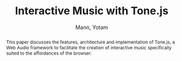 --- 
  title: "Interactive Music with Tone.js" 
  abstract: "This paper discusses the features, architecture and implementation of Tone.js, a Web Audio framework to facilitate the creation of interactive music specifically suited to the affordances of the browser." 
  address: "Paris" 
  author: "Mann, Yotam" 
  booktitle: "Proceedings of the International Web Audio Conference" 
  editor: "Goldszmidt, Samuel and Schnell, Norbert and Saiz, Victor and Matuszewski, Benjamin" 
  month: "Proceedings of the International Web Audio Conference"
  pages: "" 
  publisher: "IRCAM" 
  series: "WAC '15"
  type: "Paper"  
  year: "2015" 
  id: "2015_40" 
  tags: year2015 
  pdflink: /_data/papers/pdf/2015/2015_40.pdf
  ISSN: Can't find it!
---